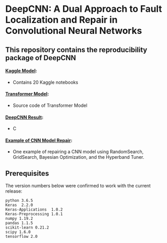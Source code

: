 # DeepCNN: A Dual Approach to Fault Localization and Repair in Convolutional Neural Networks


## This repository contains the reproducibility package of DeepCNN
#### [Kaggle Model](https://github.com/FSE2024paper/DeepCNN/tree/main/Kaggel%20Model): 
* Contains 20 Kaggle notebooks 
#### [Transformer Model](https://github.com/FSE2024paper/DeepCNN/tree/main/Transformer%20Model):
* Source code of Transformer Model
#### [DeepCNN Result]():
* C
#### [Example of CNN Model Repair](https://github.com/FSE2024paper/DeepCNN/tree/main/Model%20Repair):
* One example of repairing a CNN model using RandomSearch, GridSearch, Bayesian Optimization, and the Hyperband Tuner.


## Prerequisites

The version numbers below were confirmed to work with the current release:

    python 3.6.5
    Keras  2.2.0
    Keras-Applications  1.0.2
    Keras-Preprocessing 1.0.1  
    numpy 1.19.2
    pandas 1.1.5
    scikit-learn 0.21.2
    scipy 1.6.0
    tensorflow 2.0


    







